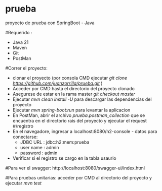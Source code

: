 # prueba
proyecto de prueba con SpringBoot - Java

#Requerido :
*  Java 21
*  Maven
*  Git
*  PostMan

#Correr el proyecto:
*  clonar el proyecto (por consola CMD ejecutar  *git clone https://github.com/juanzorrilla/prueba.git* )
*  Acceder por CMD hasta el directorio del proyecto clonado
*  Asegurese de estar en la rama master *git checkout master*
*  Ejecutar *mvn clean install -U* para descargar las dependencias del proyecto
*  Ejecutar *mvn spring-boot:run* para levantar la aplicacion
*  En PostMan, abrir el archivo *prueba.postman_collection* que se encuentra en el directorio rais del proyecto y ejecutar el request #/registro
*  En el navegadore, ingresar a localhost:8080/h2-console - datos para conectarse:
    - JDBC URL : jdbc:h2:mem:prueba
    - user name : admin
    - password : admin
* Verificar si el registro se cargo en la tabla usaurio

#Para ver el swagger:
http://localhost:8080/swagger-ui/index.html


#Para pruebas unitarias: acceder por CMD al directorio del proyecto y ejecutar *mvn test*
